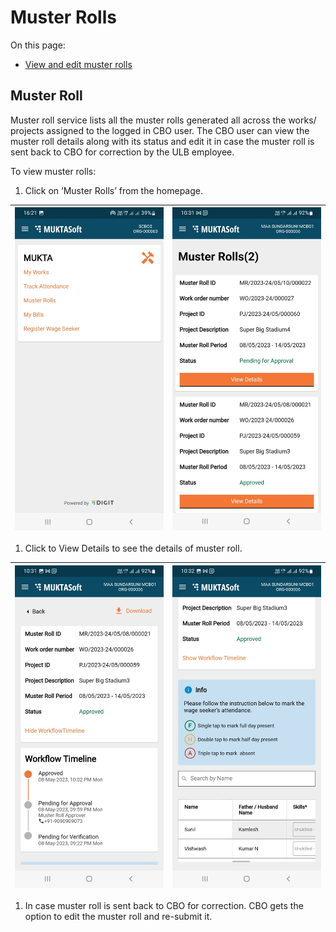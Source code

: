 # Muster Rolls

On this page:

* [View and edit muster rolls](muster-roll-2.md#\_sragxiwui1hb)

## Muster Roll <a href="#_sragxiwui1hb" id="_sragxiwui1hb"></a>

Muster roll service lists all the muster rolls generated all across the works/ projects assigned to the logged in CBO user. The CBO user can view the muster roll details along with its status and edit it in case the muster roll is sent back to CBO for correction by the ULB employee.

To view muster rolls:

1. Click on ‘Muster Rolls’ from the homepage.

| <img src="../../../../.gitbook/assets/0.jpeg" alt="" data-size="original"> | <img src="../../../../.gitbook/assets/1.jpeg" alt="" data-size="original"> |
| -------------------------------------------------------------------------- | -------------------------------------------------------------------------- |

1. Click to View Details to see the details of muster roll.

| <img src="../../../../.gitbook/assets/2 (1).jpeg" alt="" data-size="original"> | <img src="../../../../.gitbook/assets/3 (2).jpeg" alt="" data-size="original"> |
| ------------------------------------------------------------------------------ | ------------------------------------------------------------------------------ |

1. In case muster roll is sent back to CBO for correction. CBO gets the option to edit the muster roll and re-submit it.
